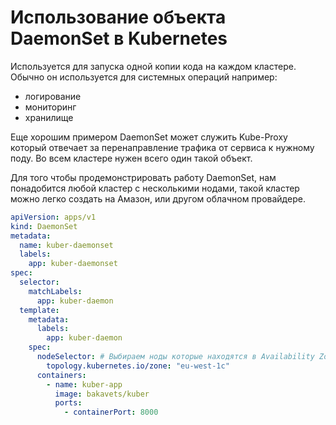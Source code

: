 # Использование объекта DaemonSet в Kubernetes

Используется для запуска одной копии кода на каждом кластере. Обычно он используется для системных операций например:

- логирование
- мониторинг
- хранилище

Еще хорошим примером DaemonSet может служить Kube-Proxy который отвечает за перенаправление трафика от сервиса к нужному
поду. Во всем кластере нужен всего один такой объект.

Для того чтобы продемонстрировать работу DaemonSet, нам понадобится любой кластер с несколькими нодами, такой кластер
можно легко создать на Амазон, или другом облачном провайдере.

```yaml
apiVersion: apps/v1
kind: DaemonSet
metadata:
  name: kuber-daemonset
  labels:
    app: kuber-daemonset
spec:
  selector:
    matchLabels:
      app: kuber-daemon
  template:
    metadata:
      labels:
        app: kuber-daemon
    spec:
      nodeSelector: # Выбираем ноды которые находятся в Availability Zone "eu-west-1c" 
        topology.kubernetes.io/zone: "eu-west-1c"
      containers:
        - name: kuber-app
          image: bakavets/kuber
          ports:
            - containerPort: 8000
```

